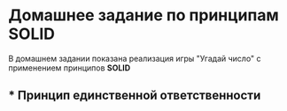 # Домашнее задание по принципам SOLID
В домашнем задании показана реализация игры "Угадай число" с применением принципов **SOLID**

## * Принцип единственной ответственности
